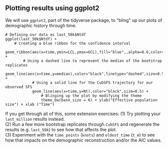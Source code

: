 ## Plotting results using ggplot2
We will use `ggplot2`, part of the tidyverse package, to "bling" up our plots of demographic history through time.
```
# Defining our data as last_50k$Ntdf
ggplot(last_50k$Ntdf) +
    # Creating a blue ribbon for the confidence interval
    geom_ribbon(aes(x=time,ymin=LCL,ymax=UCL),fill="blue",,alpha=0.6,color="black",size=0.5) +
        # Using a dashed line to represent the median of the bootstrap replicates 
        geom_line(aes(x=time,y=median),color="black",linetype="dashed",size=0.5) + 
            # Using a solid line for the CubSFS trajectory for our observed SFS
            geom_line(aes(x=time,y=Nt),color="black",size=0.5) +
                # Blinging up the plot by modifying the theme
                theme_bw(base_size = 6) + ylab("Effective population size") + xlab ("Time")
```
If you get through all of this, some extension exercises:
(1) Try plotting your `last_million` results instead.  
(2) Run a few more bootstrap replicates through `CubSFS` and regenerate the results (e.g. `last_50k`) to see how that affects the plot.  
(3) Experiment with the `time_points` (`knots`) and `oldest_time` (`t_m`) to see how that impacts on the demographic reconstruction and/or the AIC values.  
